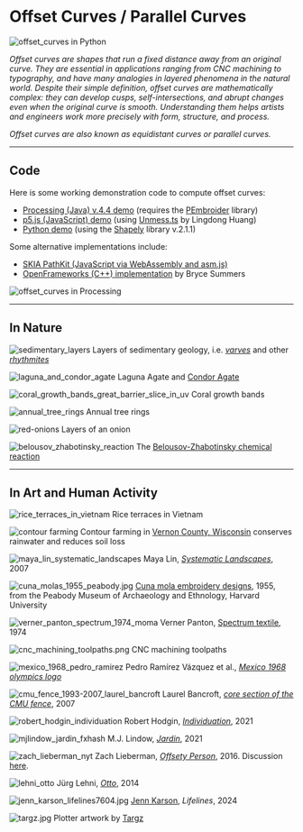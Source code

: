 # Offset Curves / Parallel Curves

![offset_curves in Python](python/wiggly_polyline.png)

*Offset curves are shapes that run a fixed distance away from an original curve. They are essential in applications ranging from CNC machining to typography, and have many analogies in layered phenomena in the natural world. Despite their simple definition, offset curves are mathematically complex: they can develop cusps, self-intersections, and abrupt changes even when the original curve is smooth. Understanding them helps artists and engineers work more precisely with form, structure, and process.*

*Offset curves are also known as equidistant curves or parallel curves.*

---

## Code

Here is some working demonstration code to compute offset curves: 

* [Processing (Java) v.4.4 demo](processing/offset_curves/offset_curves.pde) (requires the [PEmbroider](https://github.com/CreativeInquiry/PEmbroider) library)
* [p5.js (JavaScript) demo](p5js/) (using [Unmess.ts](https://github.com/LingDong-/squiggy) by Lingdong Huang)
* [Python demo](python/README.md) (using the [Shapely](https://shapely.readthedocs.io/en/stable/) library v.2.1.1)

Some alternative implementations include: 

* [SKIA PathKit (JavaScript via WebAssembly and asm.js)](https://skia.org/docs/user/modules/pathkit/#pathkit) 
* [OpenFrameworks (C++) implementation](https://github.com/Bryce-Summers/ofxScribbleSegmenter/blob/master/src/OffsetCurves.cpp) by Bryce Summers


![offset_curves in Processing](processing/offset_curves/offset_curves_output.png)



---

## In Nature


![sedimentary_layers](img/sedimentary_layers.jpg)
Layers of sedimentary geology, i.e. [*varves*](https://en.wikipedia.org/wiki/Varve) and other [*rhythmites*](https://en.wikipedia.org/wiki/Rhythmite)

![laguna_and_condor_agate](img/laguna_and_condor_agate.jpg)
Laguna Agate and [Condor Agate](https://en.wikipedia.org/wiki/Condor_agate)

![coral_growth_bands_great_barrier_slice_in_uv](img/coral_growth_bands_great_barrier_slice_in_uv.jpg)
Coral growth bands

![annual_tree_rings](img/annual_tree_rings.jpg)
Annual tree rings

![red-onions](img/red-onions.jpg)
Layers of an onion

![belousov_zhabotinsky_reaction](img/belousov_zhabotinsky_reaction.jpg)
The [Belousov-Zhabotinsky chemical reaction](https://www.youtube.com/watch?v=jRQAndvF4sM)

---

## In Art and Human Activity

![rice_terraces_in_vietnam](img/rice_terraces_in_vietnam.jpg)
Rice terraces in Vietnam

![contour farming](img/contour_farming.jpg)
Contour farming in [Vernon County, Wisconsin](https://www.google.com/maps/@43.5997103,-90.9630865,2465m/data=!3m1!1e3?entry=ttu&g_ep=EgoyMDI1MDgwNi4wIKXMDSoASAFQAw%3D%3D) conserves rainwater and reduces soil loss

![maya_lin_systematic_landscapes](img/maya_lin_systematic_landscapes.jpg)
Maya Lin, [*Systematic Landscapes*](https://camstl.org/exhibitions/maya-lin-systematic-landscapes/), 2007

![cuna_molas_1955_peabody.jpg](img/cuna_molas_1955_peabody.jpg)
[Cuna mola embroidery designs](https://www.jstor.org/stable/community.15377658), 1955, from the Peabody Museum of Archaeology and Ethnology, Harvard University

![verner_panton_spectrum_1974_moma](img/verner_panton_spectrum_1974_moma.jpg)
Verner Panton, [Spectrum textile](https://www.moma.org/collection/works/292747), 1974

![cnc_machining_toolpaths.png](img/cnc_machining_toolpaths.png)
CNC machining toolpaths

![mexico_1968_pedro_ramirez](img/mexico_1968_pedro_ramirez.jpg)
Pedro Ramírez Vázquez et al., [*Mexico 1968 olympics logo*](https://www.logohistories.com/p/folk-art-psychedelia)

![cmu_fence_1993-2007_laurel_bancroft](img/cmu_fence_1993-2007_laurel_bancroft.jpg)
Laurel Bancroft, [*core section of the CMU fence*](https://www.flickr.com/photos/golanlevin/2426520046), 2007

![robert_hodgin_individuation](img/robert_hodgin_individuation.jpg)
Robert Hodgin, [*Individuation*](https://roberthodgin.com/project/individuation), 2021

![mjlindow_jardin_fxhash](img/mjlindow_jardin_fxhash.jpg)
M.J. Lindow, [*Jardin*](https://www.fxhash.xyz/project/jardin), 2021
![zach_lieberman_nyt](img/zach_lieberman_nyt.jpg)
Zach Lieberman, [*Offsety Person*](https://www.instagram.com/p/BHBKPsgAOA0/), 2016. Discussion [here](https://zachlieberman.medium.com/daily-sketches-2016-28586d8f008e#:~:text=When%20I%20mentioned%20this%20problem%20to%20Golan%20Levin%2C%20he%20connected%20me%20with%20Bryce%20Summers%2C%20whose%20ofxScribbleSegmenter%20helped%20solve%20for%20self%20intersection%20of%20those%20polygon%20offsets%20and%20I%20was%20able%20to%20do%20offsets%20pretty%20fast). 

![lehni_otto](img/lehni_otto.jpg)
Jürg Lehni, [*Otto*](https://vimeo.com/129666491), 2014

![jenn_karson_lifelines7604.jpg](img/jenn_karson_lifelines7604.jpg)
[Jenn Karson](https://jennkarson.studio/), *Lifelines*, 2024

![targz.jpg](img/targz.jpg)
Plotter artwork by [Targz](https://www.instagram.com/targz/?hl=en)